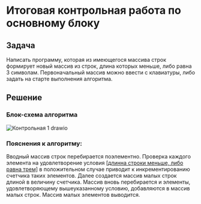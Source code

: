# Итоговая контрольная работа по основному блоку

## Задача
Написать программу, которая из имеющегося массива строк формирует новый массив из строк, длина которых меньше, либо равна 3 символам. Первоначальный массив можно ввести с клавиатуры, либо задать на старте выполнения алгоритма.

## Решение
### Блок-схема алгоритма
![Контрольная 1 drawio](https://github.com/MakarZverev/Final-test-1/assets/159219982/dd3e6dc1-b6c8-454c-984f-a6f8a92844c0)
### Пояснения к алгоритму:
Вводный массив строк перебирается поэлементно. Проверка каждого элемента на удовлетворение условия <ins>[длинна строки меньше, либо равна трем]</ins> в положительном случае приводит к инкрементированию счетчика таких элементов. Далее создается массив малых строк длиной в величину счетчика. Массив вновь перебирается и элементы, удовлетворяющему вышеуказанному условию, добавляются в массив малых строк. Массив малых элементов выводится.
